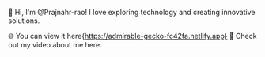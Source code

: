 👋 Hi, I'm @Prajnahr-rao! I love exploring technology and creating innovative solutions.

🌐 You can view it here{https://admirable-gecko-fc42fa.netlify.app}
🎥 Check out my video about me here.

